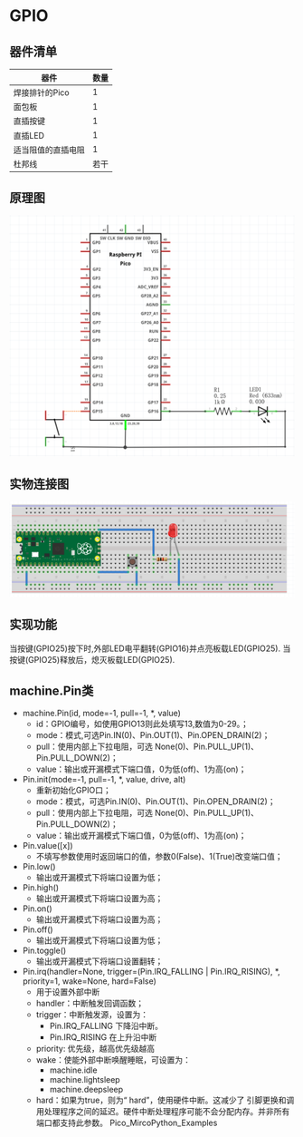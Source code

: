 # GPIO
## 器件清单
器件 | 数量
---|---
焊接排针的Pico | 1
面包板  | 1
直插按键 | 1
直插LED | 1
适当阻值的直插电阻 | 1
杜邦线 | 若干
## 原理图
![原理图](./image/Schematic.png)
## 实物连接图
![实物连接图](./image/physical.png)
## 实现功能
当按键(GPIO25)按下时,外部LED电平翻转(GPIO16)并点亮板载LED(GPIO25).
当按键(GPIO25)释放后，熄灭板载LED(GPIO25).
## machine.Pin类
* machine.Pin(id, mode=-1, pull=-1, *, value)
    * id：GPIO编号，如使用GPIO13则此处填写13,数值为0-29。；
    * mode：模式,可选Pin.IN(0)、Pin.OUT(1)、Pin.OPEN_DRAIN(2)；
    * pull：使用内部上下拉电阻，可选 None(0)、Pin.PULL_UP(1)、Pin.PULL_DOWN(2)；
    * value：输出或开漏模式下端口值，0为低(off)、1为高(on)；
* Pin.init(mode=-1, pull=-1, *, value, drive, alt)
    * 重新初始化GPIO口；
    * mode：模式，可选Pin.IN(0)、Pin.OUT(1)、Pin.OPEN_DRAIN(2)；
    * pull：使用内部上下拉电阻，可选 None(0)、Pin.PULL_UP(1)、Pin.PULL_DOWN(2)；
    * value：输出或开漏模式下端口值，0为低(off)、1为高(on)；
* Pin.value([x])
    * 不填写参数使用时返回端口的值，参数0(False)、1(True)改变端口值；
* Pin.low()
    * 输出或开漏模式下将端口设置为低；
* Pin.high()
    * 输出或开漏模式下将端口设置为高；
* Pin.on()
    * 输出或开漏模式下将端口设置为高；
* Pin.off()
    * 输出或开漏模式下将端口设置为低；
* Pin.toggle()
    * 输出或开漏模式下将端口设置翻转；
* Pin.irq(handler=None, trigger=(Pin.IRQ_FALLING | Pin.IRQ_RISING), *, priority=1, wake=None, hard=False)
    * 用于设置外部中断
    * handler：中断触发回调函数；
    * trigger：中断触发源，设置为：
        * Pin.IRQ_FALLING 下降沿中断。
        * Pin.IRQ_RISING 在上升沿中断
    * priority: 优先级，越高优先级越高
    * wake：使能外部中断唤醒睡眠，可设置为：
        * machine.idle 
        * machine.lightsleep
        * machine.deepsleep
    * hard：如果为true，则为“ hard”，使用硬件中断。这减少了
       引脚更换和调用处理程序之间的延迟。硬件中断处理程序可能不会分配内存。并非所有端口都支持此参数。
       Pico_MircoPython_Examples